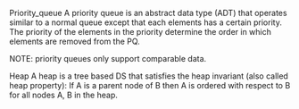 Priority_queue
A priority queue is an abstract data type (ADT) that operates similar to a normal queue except that each elements has a certain priority.
The priority of the elements in the priority determine the order in which elements are removed from the PQ.

NOTE: priority queues only support comparable data.

Heap
A heap is a tree based DS that satisfies the heap invariant (also called heap property): If A is a parent node of B then A is ordered with respect to
B for all nodes A, B in the heap.


